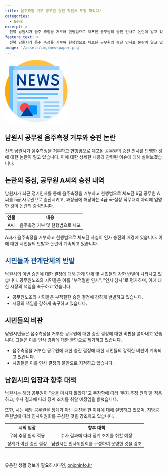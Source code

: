 ```yaml
---
title: 음주측정 거부 공무원 승진 확인서 도장 찍었다!
categories:
  - News
excerpt: >
  전북 남원시가 음주 측정을 거부해 현행범으로 체포된 공무원의 승진 인사로 논란이 일고 있다. 해당 공무원은 음주 측정을 거부한 후에도 승진되었는데, 이로 인해 시민들과 공무원노조로부터 강한 반발을 받고 있다. 남원시는 본인이 술을 마시지 않았다는 주장을 토대로 승진을 진행했으나, 음주운전에 대한 의혹은 여전히 존재한다. 시민들은 불만을 제기하며 남원시를 비판하고 있는 상황이다.
feature_text: >
  전북 남원시가 음주 측정을 거부해 현행범으로 체포된 공무원의 승진 인사로 논란이 일고 있다. 해당 공무원은 음주 측정을 거부한 후에도 승진되었는데, 이로 인해 시민들과 공무원노조로부터 강한 반발을 받고 있다. 남원시는 본인이 술을 마시지 않았다는 주장을 토대로 승진을 진행했으나, 음주운전에 대한 의혹은 여전히 존재한다. 시민들은 불만을 제기하며 남원시를 비판하고 있는 상황이다.
image: '/assets/img/newspaper.png'
---
```


<p><img src="/assets/img/newspaper.png" alt="kimp 속보" /></p>

<h2 data-ke-size="size26">남원시 공무원 음주측정 거부와 승진 논란</h2>

<p data-ke-size="size16">전북 남원시가 음주측정을 거부하고 현행범으로 체포된 공무원의 승진 인사를 단행한 것에 대한 논란이 일고 있습니다. 이에 대한 상세한 내용과 관련된 이슈에 대해 살펴보겠습니다.</p>

<h2>논란의 중심, 공무원 A씨의 승진 내역</h2>

<p data-ke-size="size16">남원시가 최근 정기인사를 통해 음주측정을 거부하고 현행범으로 체포된 6급 공무원 A씨를 5급 사무관으로 승진시키고, 과장급에 해당하는 4급 국·실장 직무대리 자리에 임명한 것이 논란의 중심입니다.</p>

<table>
    <tr>
        <td style="text-align: center; height: 17px;"><b>인물</b></td>
        <td style="text-align: center; height: 17px;"><b>내용</b></td>
    </tr>
    <tr>
        <td style="text-align: center; height: 17px;">A씨</td>
        <td style="text-align: center; height: 17px;">음주측정 거부 및 현행범으로 체포</td>
    </tr>
</table>

<p data-ke-size="size16">A씨가 음주측정을 거부하고 현행범으로 체포된 사실이 인사 승진의 배경에 있습니다. 이에 대한 시민들의 반발과 논란이 계속되고 있습니다.</p>

<h2><b><span style="color: #1a5490;">시민들과 관계단체의 반발</span></b></h2>

<p data-ke-size="size16">남원시의 이번 승진에 대한 결정에 대해 관계 단체 및 시민들의 강한 반발이 나타나고 있습니다. 공무원노조와 시민들은 이를 "부적절한 인사", "인사 참사"로 평가하며, 이에 대한 시장의 책임을 촉구하고 있습니다.</p>

<ul>
    <li>공무원노조와 시민들은 부적절한 승진 결정에 강하게 반발하고 있습니다.</li>
    <li>시장의 책임을 강하게 촉구하고 있습니다.</li>
</ul>

<h2>시민들의 비판</h2>

<p data-ke-size="size16">남원시민들은 음주측정을 거부한 공무원에 대한 승진 결정에 대한 비판을 쏟아내고 있습니다. 그들은 이를 인사 경위에 대한 불만으로 제기하고 있습니다.</p>

<ul>
    <li>음주측정을 거부한 공무원에 대한 승진 결정에 대한 시민들의 강력한 비판이 계속되고 있습니다.</li>
    <li>시민들은 이를 인사 결정의 불만으로 지적하고 있습니다.</li>
</ul>

<h2>남원시의 입장과 향후 대책</h2>

<p data-ke-size="size16">남원시는 해당 공무원이 "술을 마시지 않았다"고 주장함에 따라 '무죄 추정 원칙'을 적용하고, 수사 결과에 따라 징계 조치를 취할 예정임을 밝혔습니다.</p>

<p data-ke-size="size16">또한, 시는 해당 공무원을 징계가 아닌 승진을 한 이유에 대해 설명하고 있으며, 지방공무원법에 따라 인사위원회를 구성한 것을 강조하고 있습니다.</p>

<table>
    <tr>
        <td style="text-align: center; height: 17px;"><b>시의 입장</b></td>
        <td style="text-align: center; height: 17px;"><b>향후 대책</b></td>
    </tr>
    <tr>
        <td style="text-align: center; height: 17px;">무죄 추정 원칙 적용</td>
        <td style="text-align: center; height: 17px;">수사 결과에 따라 징계 조치를 취할 예정</td>
    </tr>
    <tr>
        <td style="text-align: center; height: 17px;">징계가 아닌 승진 결정</td>
        <td style="text-align: center; height: 17px;">남원시는 인사위원회를 구성하여 운영한 것을 강조</td>
    </tr>
</table>

<p data-ke-size="size16">&nbsp;</p>
유용한 생활 정보가 필요하시다면, <a href="https://onioninfo.kr" rel="dofollow">onioninfo.kr</a>


